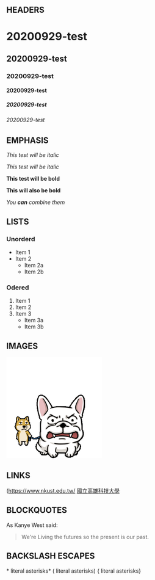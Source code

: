 ## HEADERS

# 20200929-test
## 20200929-test
### 20200929-test
#### 20200929-test
##### 20200929-test
###### 20200929-test

## EMPHASIS

*This test will be italic*

_This test will be italic_

**This test will be bold**

__This will also be bold__

*You **can** combine them*

## LISTS
### Unorderd

* Item 1
* Item 2
  * Item 2a
  * Item 2b

### Odered

1. Item 1
2. Item 2
3. Item 3
    * Item 3a
    * Item 3b
  
## IMAGES
![Cute dog](./wadog.gif "內有惡犬")

## LINKS
(https://www.nkust.edu.tw/
[國立高雄科技大學](https://www.nkust.edu.tw/)


## BLOCKQUOTES
As Kanye West said:
> We're Living the futures so
> the present is our past.

## BACKSLASH ESCAPES
\* literal asterisks\*
\( literal asterisks\)
\{ literal asterisks\}


